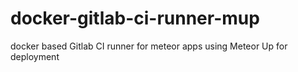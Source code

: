 # docker-gitlab-ci-runner-mup
docker based Gitlab CI runner for meteor apps using Meteor Up for deployment
